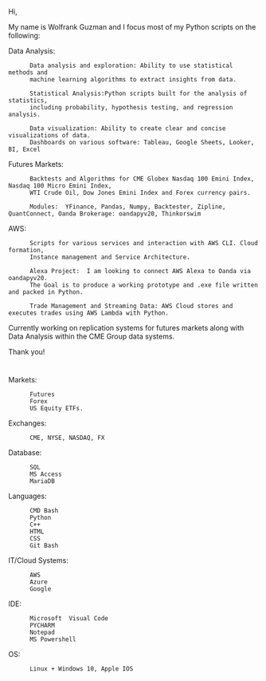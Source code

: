 Hi, 

My name is Wolfrank Guzman and I focus most of my Python scripts on the following:

Data Analysis: 

          Data analysis and exploration: Ability to use statistical methods and 
          machine learning algorithms to extract insights from data.
          
          Statistical Analysis:Python scripts built for the analysis of statistics,
          including probability, hypothesis testing, and regression analysis.
          
          Data visualization: Ability to create clear and concise visualizations of data. 
          Dashboards on various software: Tableau, Google Sheets, Looker, BI, Excel



Futures Markets:  

          Backtests and Algorithms for CME Globex Nasdaq 100 Emini Index, Nasdaq 100 Micro Emini Index,
          WTI Crude Oil, Dow Jones Emini Index and Forex currency pairs. 
          
          Modules:  YFinance, Pandas, Numpy, Backtester, Zipline, QuantConnect, Oanda Brokerage: oandapyv20, Thinkorswim 
                    

AWS: 

          Scripts for various services and interaction with AWS CLI. Cloud formation,
          Instance management and Service Architecture. 
          
          Alexa Project:  I am looking to connect AWS Alexa to Oanda via oandapyv20. 
          The Goal is to produce a working prototype and .exe file written and packed in Python. 
          
          Trade Management and Streaming Data: AWS Cloud stores and executes trades using AWS Lambda with Python. 

                    
          
Currently working on replication systems for futures markets along with Data Analysis within the CME Group data systems. 



Thank you! 

#




Markets: 

          Futures
          Forex
          US Equity ETFs.



Exchanges:  
          
          CME, NYSE, NASDAQ, FX 

Database: 
         
          SQL
          MS Access
          MariaDB 

Languages:  
    
          CMD Bash
          Python
          C++
          HTML
          CSS
          Git Bash
         

IT/Cloud Systems:  
  
          AWS
          Azure 
          Google 

                      

IDE:  

          Microsoft  Visual Code
          PYCHARM 
          Notepad 
          MS Powershell  

OS:       

          Linux + Windows 10, Apple IOS 


#





